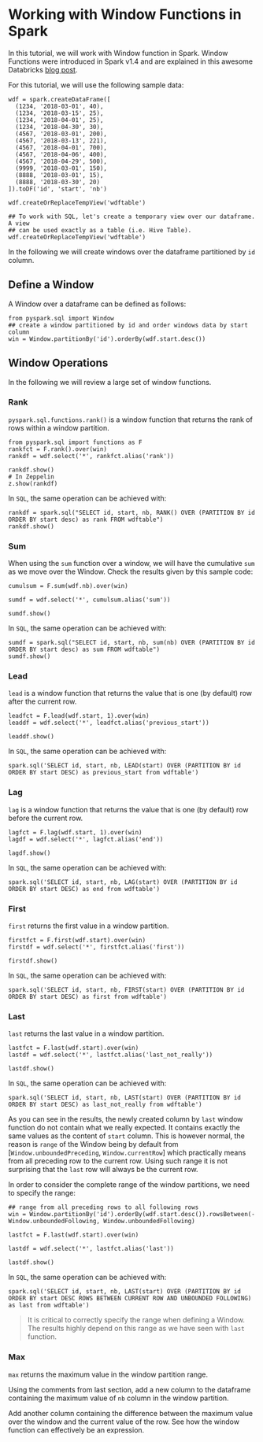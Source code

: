 # Working with Window Functions in Spark

In this tutorial, we will work with Window function in Spark. Window Functions
were introduced in Spark v1.4 and are explained in this awesome Databricks
[blog post](https://databricks.com/blog/2015/07/15/introducing-window-functions-in-spark-sql.html).

For this tutorial, we will use the following sample data:

```
wdf = spark.createDataFrame([
  (1234, '2018-03-01', 40),
  (1234, '2018-03-15', 25),
  (1234, '2018-04-01', 25),
  (1234, '2018-04-30', 30),
  (4567, '2018-03-01', 200),
  (4567, '2018-03-13', 221),
  (4567, '2018-04-01', 700),
  (4567, '2018-04-06', 400),
  (4567, '2018-04-29', 500),
  (9999, '2018-03-01', 150),
  (8888, '2018-03-01', 15),
  (8888, '2018-03-30', 20)
]).toDF('id', 'start', 'nb')

wdf.createOrReplaceTempView('wdftable')

## To work with SQL, let's create a temporary view over our dataframe. A view
## can be used exactly as a table (i.e. Hive Table).
wdf.createOrReplaceTempView('wdftable')
```

In the following we will create windows over the dataframe partitioned by `id`
column.

## Define a Window

A Window over a dataframe can be defined as follows:

```
from pyspark.sql import Window
## create a window partitioned by id and order windows data by start column
win = Window.partitionBy('id').orderBy(wdf.start.desc())
```

## Window Operations

In the following we will review a large set of window functions.

### Rank

`pyspark.sql.functions.rank()` is a window function that returns the rank of
rows within a window partition.

```
from pyspark.sql import functions as F
rankfct = F.rank().over(win)
rankdf = wdf.select('*', rankfct.alias('rank'))

rankdf.show()
# In Zeppelin
z.show(rankdf)
```

In `SQL`, the same operation can be achieved with:

```
rankdf = spark.sql("SELECT id, start, nb, RANK() OVER (PARTITION BY id ORDER BY start desc) as rank FROM wdftable")
rankdf.show()
```
### Sum

When using the `sum` function over a window, we will have the cumulative `sum`
as we move over the Window. Check the results given by this sample code:

```
cumulsum = F.sum(wdf.nb).over(win)

sumdf = wdf.select('*', cumulsum.alias('sum'))

sumdf.show()
```

In `SQL`, the same operation can be achieved with:

```
sumdf = spark.sql("SELECT id, start, nb, sum(nb) OVER (PARTITION BY id ORDER BY start desc) as sum FROM wdftable")
sumdf.show()
```

### Lead

`lead` is a window function that returns the value that is one (by default) row
after the current row.

```
leadfct = F.lead(wdf.start, 1).over(win)
leaddf = wdf.select('*', leadfct.alias('previous_start'))

leaddf.show()
```

In `SQL`, the same operation can be achieved with:

```
spark.sql('SELECT id, start, nb, LEAD(start) OVER (PARTITION BY id ORDER BY start DESC) as previous_start from wdftable')
```

### Lag

`lag` is a window function that returns the value that is one (by default) row
before the current row.

```
lagfct = F.lag(wdf.start, 1).over(win)
lagdf = wdf.select('*', lagfct.alias('end'))

lagdf.show()
```

In `SQL`, the same operation can be achieved with:

```
spark.sql('SELECT id, start, nb, LAG(start) OVER (PARTITION BY id ORDER BY start DESC) as end from wdftable')
```
### First

`first` returns the first value in a window partition.

```
firstfct = F.first(wdf.start).over(win)
firstdf = wdf.select('*', firstfct.alias('first'))

firstdf.show()
```

In `SQL`, the same operation can be achieved with:

```
spark.sql('SELECT id, start, nb, FIRST(start) OVER (PARTITION BY id ORDER BY start DESC) as first from wdftable')
```

### Last

`last` returns the last value in a window partition.

```
lastfct = F.last(wdf.start).over(win)
lastdf = wdf.select('*', lastfct.alias('last_not_really'))

lastdf.show()
```

In `SQL`, the same operation can be achieved with:

```
spark.sql('SELECT id, start, nb, LAST(start) OVER (PARTITION BY id ORDER BY start DESC) as last_not_really from wdftable')
```

As you can see in the results, the newly created column by `last` window function
do not contain what we really expected. It contains exactly the same values as
the content of `start` column. This is however normal, the reason is `range` of
the Window being by default from [`Window.unboundedPreceding`, `Window.currentRow`]
which practically means from all preceding row to the current row. Using such range
it is not surprising that the `last` row will always be the current row.

In order to consider the complete range of the window partitions, we need to
specify the range:

```
## range from all preceding rows to all following rows
win = Window.partitionBy('id').orderBy(wdf.start.desc()).rowsBetween(-Window.unboundedFollowing, Window.unboundedFollowing)

lastfct = F.last(wdf.start).over(win)

lastdf = wdf.select('*', lastfct.alias('last'))

lastdf.show()
```

In `SQL`, the same operation can be achieved with:

```
spark.sql('SELECT id, start, nb, LAST(start) OVER (PARTITION BY id ORDER BY start DESC ROWS BETWEEN CURRENT ROW AND UNBOUNDED FOLLOWING) as last from wdftable')
```

> It is critical to correctly specify the range when defining a Window. The
results highly depend on this range as we have seen with `last` function.

### Max

`max` returns the maximum value in the window partition range.

Using the comments from last section, add a new column to the dataframe containing
the maximum value of `nb` column in the window partition.

Add another column containing the difference between the maximum value over the
window and the current value of the row. See how the window function can effectively
be an expression.

